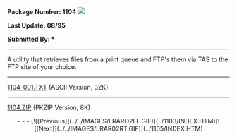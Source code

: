 <x-sas-window top="330" bottom="768" left="52" right="582">



<b>Package Number: 1104 </b>![](../../IMAGES/OS2200.JPG)


<b>Last Update: 08/95</b>


<b>Submitted By: *</b>


&#10;
- - -
A utility that retrieves files from a print queue and FTP's them via
TAS to the FTP site of your choice.


&#10;
- - -
[1104-001.TXT](1104-001.TXT) (ASCII Version, 32K)


&#10;
- - -
[1104.ZIP](1104.ZIP) (PKZIP Version, 8K)

<center>
- - -
[![[Previous]](../../IMAGES/LRARO2LF.GIF)](../1103/INDEX.HTM)[![[Next]](../../IMAGES/LRAR02RT.GIF)](../1105/INDEX.HTM)
</center>


</x-sas-window>